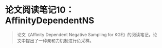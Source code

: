 # 论文阅读笔记10：AffinityDependentNS

> 论文《Affinity Dependent Negative Sampling for KGE》的阅读笔记，论文中提出了一种亲和力机制进行负采样。